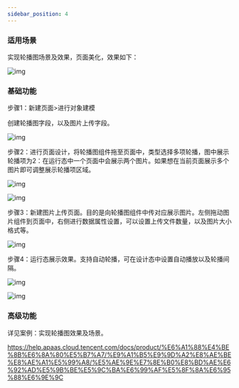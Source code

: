 ```yaml
---
sidebar_position: 4
---
```


### **适用场景**

实现轮播图场景及效果，页面美化，效果如下：

![img](https://qcloudimg.tencent-cloud.cn/raw/cfeb590a56f012c334d37ef52042cd91.png)

### **基础功能**

步骤1：新建页面>进行对象建模

创建轮播图字段，以及图片上传字段。

![img](https://qcloudimg.tencent-cloud.cn/raw/022ce0676d24882b879b588c08135737.png)

步骤2：进行页面设计，将轮播图组件拖至页面中，类型选择多项轮播，图中展示轮播项为2：在运行态中一个页面中会展示两个图片。如果想在当前页面展示多个图片即可调整展示轮播项区域。

![img](https://qcloudimg.tencent-cloud.cn/raw/2ec8d4ad26a384028dbc553bc1c97ca6.png)

![img](https://qcloudimg.tencent-cloud.cn/raw/c88c82c819c9888a9a628600205e8cba.png)

步骤3：新建图片上传页面。目的是向轮播图组件中传对应展示图片。左侧拖动图片组件到页面中，右侧进行数据属性设置，可以设置上传文件数量，以及图片大小格式等。

![img](https://qcloudimg.tencent-cloud.cn/raw/6e147a0f018bc94373a43ef4b37ec261.png)

步骤4：运行态展示效果。支持自动轮播，可在设计态中设置自动播放以及轮播间隔。

![img](https://qcloudimg.tencent-cloud.cn/raw/1e092c2049e766b11d62b092174a5bee.png)

![img](https://qcloudimg.tencent-cloud.cn/raw/dfe253f2aa2acc4c0317474ddcaf598b.png)

### **高级功能**

详见案例：实现轮播图效果及场景。

https://help.apaas.cloud.tencent.com/docs/product/%E6%A1%88%E4%BE%8B%E6%8A%80%E5%B7%A7/%E9%A1%B5%E9%9D%A2%E8%AE%BE%E8%AE%A1%E5%99%A8/%E5%AE%9E%E7%8E%B0%E8%BD%AE%E6%92%AD%E5%9B%BE%E5%9C%BA%E6%99%AF%E5%8F%8A%E6%95%88%E6%9E%9C

